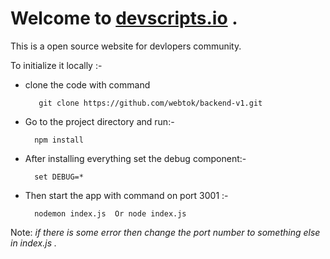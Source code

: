 # Welcome to <a href="https://devscripts.io" target="_blank">devscripts.io</a> .

This is a open source website for devlopers community.

To initialize it locally :-
* clone the code with command

         git clone https://github.com/webtok/backend-v1.git

* Go to the project directory and run:- 
        
        npm install 

* After installing everything set the debug component:- 

        set DEBUG=* 
* Then start the app with command on port 3001 :-

        nodemon index.js  Or node index.js
        
Note: 
        *if there is some error then change the port number to something else in index.js .*

        

